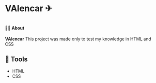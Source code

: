 <h1>VAlencar ✈<h1>


#### 📕📖 About

**VAlencar** This project was made only to test my knowledge in HTML and CSS

## 🔨 Tools
- HTML 
- CSS